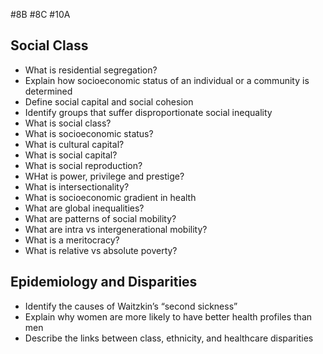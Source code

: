 #8B #8C #10A
## **Social Class**
- What is residential segregation?
- Explain how socioeconomic status of an individual or a community is determined
- Define social capital and social cohesion
- Identify groups that suffer disproportionate social inequality
- What is social class?
- What is socioeconomic status?
- What is cultural capital?
- What is social capital?
- What is social reproduction?
- WHat is power, privilege and prestige?
- What is intersectionality?
- What is socioeconomic gradient in health
- What are global inequalities?
- What are patterns of social mobility?
- What are intra vs intergenerational mobility?
- What is a meritocracy?
- What is relative vs absolute poverty?

## **Epidemiology and Disparities**
- Identify the causes of Waitzkin’s “second sickness”
- Explain why women are more likely to have better health profiles than men
- Describe the links between class, ethnicity, and healthcare disparities
